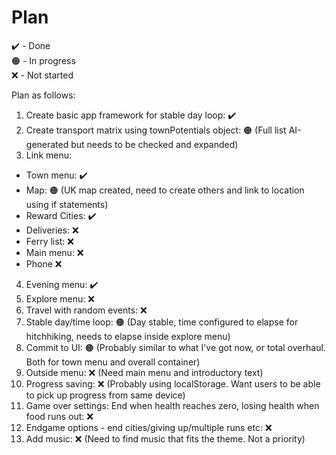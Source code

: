 # Plan

✔️ - Done  
🟠 - In progress  
❌ - Not started  

Plan as follows:

1. Create basic app framework for stable day loop: ✔️
2. Create transport matrix using townPotentials object: 🟠 (Full list AI-generated but needs to be checked and expanded)
3. Link menu:
* Town menu: ✔️
* Map: 🟠 (UK map created, need to create others and link to location using if statements)
* Reward Cities: ✔️
* Deliveries: ❌
* Ferry list: ❌
* Main menu: ❌
* Phone ❌
4. Evening menu: ✔️
5. Explore menu: ❌
6. Travel with random events: ❌
7. Stable day/time loop: 🟠 (Day stable, time configured to elapse for hitchhiking, needs to elapse inside explore menu)
8. Commit to UI: 🟠 (Probably similar to what I've got now, or total overhaul. Both for town menu and overall container)
9. Outside menu: ❌ (Need main menu and introductory text)
10. Progress saving: ❌ (Probably using localStorage. Want users to be able to pick up progress from same device)
11. Game over settings: End when health reaches zero, losing health when food runs out: ❌
11. Endgame options - end cities/giving up/multiple runs etc: ❌ 
12. Add music: ❌ (Need to find music that fits the theme. Not a priority)